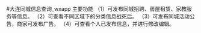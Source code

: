 #大连同城信息查询_wxapp
主要功能
（1）可发布同城招聘、房屋租赁、家教服务等信息。
（2）可查看不同区域下的分类信息战死后。
（3）可发布同城活动公告，商家可发布广告。
（4）可查看个人已发布信息，并进行修改编辑。
